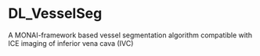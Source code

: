 # DL_VesselSeg
A MONAI-framework based vessel segmentation algorithm compatible with ICE imaging of inferior vena cava (IVC)

